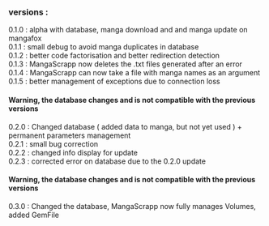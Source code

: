 ### versions :

0.1.0 : alpha with database, manga download and and manga update on mangafox<br />
0.1.1 : small debug to avoid manga duplicates in database<br />
0.1.2 : better code factorisation and better redirection detection<br />
0.1.3 : MangaScrapp now deletes the .txt files generated after an error<br />
0.1.4 : MangaScrapp can now take a file with manga names as an argument<br />
0.1.5 : better management of exceptions due to connection loss<br />

#### Warning, the database changes and is not compatible with the previous versions

0.2.0 : Changed database ( added data to manga, but not yet used ) + permanent parameters management<br />
0.2.1 : small bug correction<br />
0.2.2 : changed info display for update<br />
0.2.3 : corrected error on database due to the 0.2.0 update<br />

#### Warning, the database changes and is not compatible with the previous versions<br />

0.3.0 : Changed the database, MangaScrapp now fully manages Volumes, added GemFile<br />
